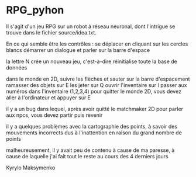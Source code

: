 # RPG_pyhon

Il s'agit d'un jeu RPG sur un robot à réseau neuronal, dont l'intrigue se trouve dans le fichier source/idea.txt. 

En ce qui semble être les contrôles :
se déplacer en cliquant sur les cercles blancs
démarrer un dialogue et parler sur la barre d'espace

la lettre N crée un nouveau jeu, c'est-à-dire réinitialise toute la base de données

dans le monde en 2D, suivre les flèches et sauter sur la barre d'espacement
ramasser des objets sur E les jeter sur Q ouvrir l'inventaire sur I passer aux numéros dans l'inventaire (1,2,3,4)
pour quitter le monde 2D, vous devez aller à l'ordinateur et appuyer sur E

il y a un bug dans lequel, après avoir quitté le matchmaker 2D pour parler aux npcs, vous devez partir puis revenir 

il y a quelques problèmes avec la cartographie des points, à savoir des mouvements incorrects dus à l'inattention en raison du grand nombre de points

malheureusement, il y avait peu de contenu à cause de ma paresse, à cause de laquelle j'ai fait tout le reste au cours des 4 derniers jours

Kyrylo Maksymenko
